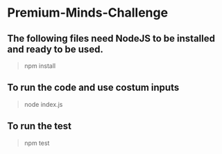 # Premium-Minds-Challenge

## The following files need NodeJS to be installed and ready to be used.
> npm install

## To run the code and use costum inputs
> node index.js 

## To run the test
> npm test
